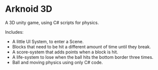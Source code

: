 # Arknoid 3D

A 3D unity game, using C# scripts for physics. 

Includes: 
- A little UI System, to enter a Scene.
- Blocks that need to be hit a different amount of time until they break. 
- A score-system that adds points when a block is hit.
- A life-system to lose when the ball hits the bottom border three times.  
- Ball and moving physics using only C# code.

